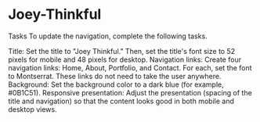 # Joey-Thinkful
Tasks
To update the navigation, complete the following tasks.

Title: Set the title to "Joey Thinkful." Then, set the title's font size to 52 pixels for mobile and 48 pixels for desktop.
Navigation links: Create four navigation links: Home, About, Portfolio, and Contact. For each, set the font to Montserrat. These links do not need to take the user anywhere.
Background: Set the background color to a dark blue (for example, #0B1C51).
Responsive presentation: Adjust the presentation (spacing of the title and navigation) so that the content looks good in both mobile and desktop views.

